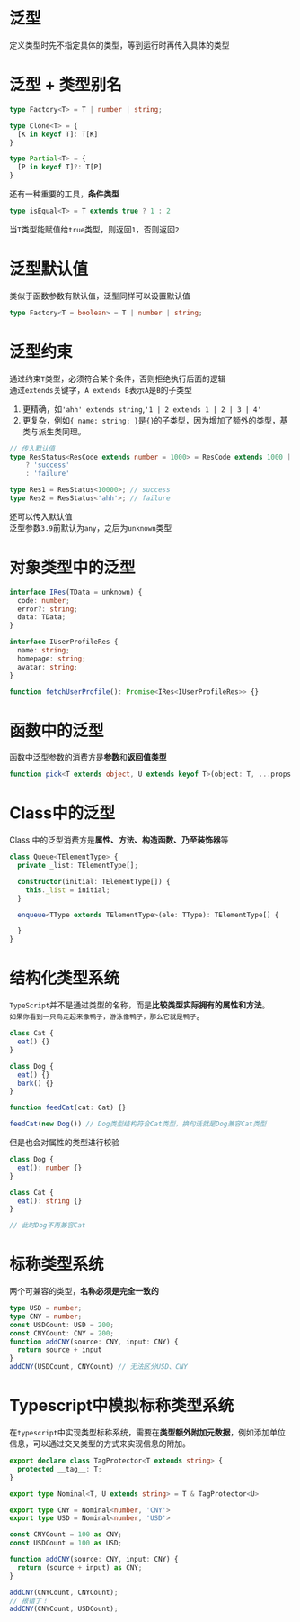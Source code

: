 # 泛型
定义类型时先不指定具体的类型，等到运行时再传入具体的类型

# 泛型 + 类型别名
``` typescript
type Factory<T> = T | number | string;

type Clone<T> = {
  [K in keyof T]: T[K]
}

type Partial<T> = {
  [P in keyof T]?: T[P]
}
```
还有一种重要的工具，**条件类型**
``` typescript
type isEqual<T> = T extends true ? 1 : 2
```
当`T`类型能赋值给`true`类型，则返回`1`，否则返回`2`


# 泛型默认值
类似于函数参数有默认值，泛型同样可以设置默认值
``` typescript
type Factory<T = boolean> = T | number | string;
```

# 泛型约束
通过约束`T`类型，必须符合某个条件，否则拒绝执行后面的逻辑    
通过`extends`关键字，`A extends B`表示`A`是`B`的子类型
1. 更精确，如`'ahh' extends string`,`'1 | 2 extends 1 | 2 | 3 | 4'`
2. 更复杂，例如`{ name: string; }`是`{}`的子类型，因为增加了额外的类型，基类与派生类同理。
``` typescript
// 传入默认值
type ResStatus<ResCode extends number = 1000> = ResCode extends 1000 | 1001 | 1002 
    ? 'success' 
    : 'failure'

type Res1 = ResStatus<10000>; // success
type Res2 = ResStatus<'ahh'>; // failure
```
还可以传入默认值    
泛型参数`3.9`前默认为`any`，之后为`unknown`类型

# 对象类型中的泛型
``` typescript
interface IRes(TData = unknown) {
  code: number;
  error?: string;
  data: TData;
}

interface IUserProfileRes { 
  name: string;
  homepage: string;
  avatar: string;
}

function fetchUserProfile(): Promise<IRes<IUserProfileRes>> {}
```

# 函数中的泛型
函数中泛型参数的消费方是**参数**和**返回值类型**
``` typescript
function pick<T extends object, U extends keyof T>(object: T, ...props: U[]): Pick<T, U>
```
# Class中的泛型
Class 中的泛型消费方是**属性、方法、构造函数、乃至装饰器**等
``` typescript
class Queue<TElementType> {
  private _list: TElementType[];

  constructor(initial: TElementType[]) {
    this._list = initial;
  }

  enqueue<TType extends TElementType>(ele: TType): TElementType[] {

  }
}
```

# 结构化类型系统
`TypeScript`并不是通过类型的名称，而是**比较类型实际拥有的属性和方法**。    
`如果你看到一只鸟走起来像鸭子，游泳像鸭子，那么它就是鸭子`。    
``` typescript
class Cat {
  eat() {}
}

class Dog {
  eat() {}
  bark() {}
}

function feedCat(cat: Cat) {}

feedCat(new Dog()) // Dog类型结构符合Cat类型，换句话就是Dog兼容Cat类型
```
但是也会对属性的类型进行校验
``` typescript
class Dog {
  eat(): number {}
}

class Cat {
  eat(): string {}
}

// 此时Dog不再兼容Cat
```

# 标称类型系统
两个可兼容的类型，**名称必须是完全一致的**
``` typescript
type USD = number;
type CNY = number;
const USDCount: USD = 200;
const CNYCount: CNY = 200;
function addCNY(source: CNY, input: CNY) {
  return source + input
}
addCNY(USDCount, CNYCount) // 无法区分USD、CNY
```

# Typescript中模拟标称类型系统
在`typescript`中实现类型标称系统，需要在**类型额外附加元数据**，例如添加单位信息，可以通过交叉类型的方式来实现信息的附加。

``` typescript
export declare class TagProtector<T extends string> {
  protected __tag__: T; 
}

export type Nominal<T, U extends string> = T & TagProtector<U>

export type CNY = Nominal<number, 'CNY'>
export type USD = Nominal<number, 'USD'>

const CNYCount = 100 as CNY;
const USDCount = 100 as USD;

function addCNY(source: CNY, input: CNY) {
  return (source + input) as CNY;
}

addCNY(CNYCount, CNYCount);
// 报错了！
addCNY(CNYCount, USDCount);
```

